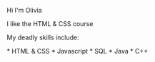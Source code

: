 Hi I'm Olivia
<p>I like the HTML & CSS course</o>
<p>My deadly skills include:</p>
* HTML & CSS
* Javascript
* SQL
* Java
* C++
